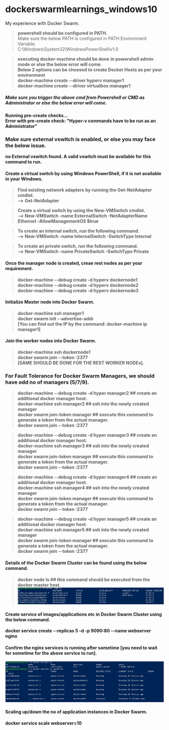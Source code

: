 # dockerswarmlearnings_windows10
My experience with Docker Swarm.

> <b>powershell should be configured in PATH.</b>  
Make sure the below PATH is configured in PATH Environment Variable.  
C:\Windows\System32\WindowsPowerShell\v1.0

> <b>executing docker-machine should be done in powershell admin mode or else the below error will come.  
 Below 2 options can be choosed to create Docker Hosts as per your environment<b>  
> docker-machine create --driver hyperv manager1  
> docker-machine create --driver virtualbox manager1

##### Make sure you trigger the above cmd from Powershell or CMD as Administrator or else the below error will come.  
Running pre-create checks...  
<b>Error with pre-create check: "Hyper-v commands have to be run as an Administrator"</b>

### Make sure external vswitch is enabled, or else you may face the below issue.  
no External vswitch found. A valid vswitch must be available for this command to run.

#### Create a virtual switch by using Windows PowerShell, if it is not available in your Windows.

> <b>Find existing network adapters by running the Get-NetAdapter cmdlet.</b>  
--> Get-NetAdapter

> <b>Create a virtual switch by using the New-VMSwitch cmdlet.</b>  
--> New-VMSwitch -name ExternalSwitch  -NetAdapterName Ethernet -AllowManagementOS $true

> <b>To create an internal switch, run the following command.</b>  
--> New-VMSwitch -name InternalSwitch -SwitchType Internal

> <b>To create an private switch, run the following command.</b>  
--> New-VMSwitch -name PrivateSwitch -SwitchType Private

#### Once the manager node is created, creae rest nodes as per your requirement.
> docker-machine --debug create -d hyperv dockernode1  
docker-machine --debug create -d hyperv dockernode2  
docker-machine --debug create -d hyperv dockernode3

#### Initialize Master node into Docker Swarm.
> docker-machine ssh manager1  
docker swarm init --advertise-addr <Manager1 IP>  
<b>[You can find out the IP by the command: docker-machine ip manager1]</b>
 
#### Join the worker nodes into Docker Swarm.
> docker-machine ssh dockernode1  
<b>docker swarm join --token <SWARM TOKEN ID GENERATED AFTER DOCKER SWARM MANAGER INITIALIZED> <MANAGER NODE IP>:2377</b>  
[SAME SHOULD BE DONE FOR THE REST WORKER NODEs].
 
### For Fault Tolerance for Docker Swarm Managers, we should have odd no of managers (5/7/9).
> docker-machine --debug create -d hyper manager2  ## create an additional docker manager host.  
docker-machine ssh manager2  ## ssh into the newly created manager  
docker swarm join-token manager   ## execute this command to generate a token from the actual manager.  
docker swarm join --token <SWARM TOKEN ID GENERATED> <MANAGER IP>:2377

> docker-machine --debug create -d hyper manager3  ## create an additional docker manager host.  
docker-machine ssh manager3  ## ssh into the newly created manager  
docker swarm join-token manager   ## execute this command to generate a token from the actual manager.  
docker swarm join --token <SWARM TOKEN ID GENERATED> <MANAGER IP>:2377

> docker-machine --debug create -d hyper manager4  ## create an additional docker manager host.  
docker-machine ssh manager4  ## ssh into the newly created manager  
docker swarm join-token manager   ## execute this command to generate a token from the actual manager.  
docker swarm join --token <SWARM TOKEN ID GENERATED> <MANAGER IP>:2377

> docker-machine --debug create -d hyper manager5  ## create an additional docker manager host.  
docker-machine ssh manager5  ## ssh into the newly created manager  
docker swarm join-token manager   ## execute this command to generate a token from the actual manager.  
docker swarm join --token <SWARM TOKEN ID GENERATED> <MANAGER IP>:2377

#### Details of the Docker Swarm Cluster can be found using the below command.
> docker node ls  ## this command should be executed from the docker master host.
![alt text](https://github.com/sanjibbehera/DockerSwarm_Learnings_Windows10/blob/master/swarm-cluster-info.JPG)


#### Create service of images/applications etc in Docker Swarm Cluster using the below command.
docker service create --replicas 5 -d -p 9090:80 --name webserver nginx

#### Confirm the nginx services is running after sometime [you need to wait for sometime for the above service to run].
![alt text](https://github.com/sanjibbehera/DockerSwarm_Learnings_Windows10/blob/master/docker-swarm-service.JPG)


#### Scaling up/down the no of application instances in Docker Swarm.
docker service scale webserver=10
